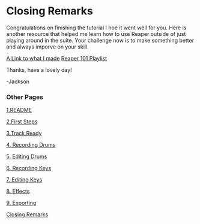 # Closing Remarks
Congratulations on finishing the tutorial I hoe it went well for you. Here is another resource that helped me learn how to use Reaper outside of just playing around in the suite. Your challenge now is to make something better and always imporve on your skill. 

[A Link to what I made](https://youtu.be/csuRBmxeP9M)
[Reaper 101 Playlist](https://youtube.com/playlist?list=PLOXcoJa5jjNUkuAx8ACDDOINyXf7jtocS)

Thanks, have a lovely day!

-Jackson

### Other Pages
  
  [1.README](/README.md)
  
  [2.First Steps](/fs.md)
  
 [3.Track Ready](/Track_Ready.md)
 
 [4. Recording Drums](/Recording_Drums.md)
 
 [5. Editing Drums](Editing_Drums.md)
 
 [6. Recording Keys](/Recording_Keys.md)
 
 [7. Editing Keys](/Editing_Keys.md)
 
 [8. Effects](/Effects.md)
 
 [9. Exporting](/Exporting_File.md)
 
 [Closing Remarks](/Closing.md)
